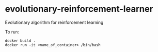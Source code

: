 # evolutionary-reinforcement-learner
Evolutionary algorithm for reinforcement learning

To run:

```
docker build .
docker run -it <name_of_container> /bin/bash
```
